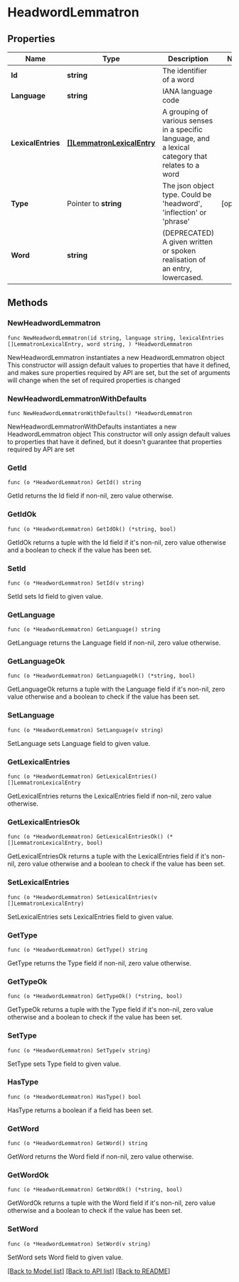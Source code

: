 # HeadwordLemmatron

## Properties

Name | Type | Description | Notes
------------ | ------------- | ------------- | -------------
**Id** | **string** | The identifier of a word | 
**Language** | **string** | IANA language code | 
**LexicalEntries** | [**[]LemmatronLexicalEntry**](LemmatronLexicalEntry.md) | A grouping of various senses in a specific language, and a lexical category that relates to a word | 
**Type** | Pointer to **string** | The json object type. Could be &#39;headword&#39;, &#39;inflection&#39; or &#39;phrase&#39; | [optional] 
**Word** | **string** | (DEPRECATED) A given written or spoken realisation of an entry, lowercased. | 

## Methods

### NewHeadwordLemmatron

`func NewHeadwordLemmatron(id string, language string, lexicalEntries []LemmatronLexicalEntry, word string, ) *HeadwordLemmatron`

NewHeadwordLemmatron instantiates a new HeadwordLemmatron object
This constructor will assign default values to properties that have it defined,
and makes sure properties required by API are set, but the set of arguments
will change when the set of required properties is changed

### NewHeadwordLemmatronWithDefaults

`func NewHeadwordLemmatronWithDefaults() *HeadwordLemmatron`

NewHeadwordLemmatronWithDefaults instantiates a new HeadwordLemmatron object
This constructor will only assign default values to properties that have it defined,
but it doesn't guarantee that properties required by API are set

### GetId

`func (o *HeadwordLemmatron) GetId() string`

GetId returns the Id field if non-nil, zero value otherwise.

### GetIdOk

`func (o *HeadwordLemmatron) GetIdOk() (*string, bool)`

GetIdOk returns a tuple with the Id field if it's non-nil, zero value otherwise
and a boolean to check if the value has been set.

### SetId

`func (o *HeadwordLemmatron) SetId(v string)`

SetId sets Id field to given value.


### GetLanguage

`func (o *HeadwordLemmatron) GetLanguage() string`

GetLanguage returns the Language field if non-nil, zero value otherwise.

### GetLanguageOk

`func (o *HeadwordLemmatron) GetLanguageOk() (*string, bool)`

GetLanguageOk returns a tuple with the Language field if it's non-nil, zero value otherwise
and a boolean to check if the value has been set.

### SetLanguage

`func (o *HeadwordLemmatron) SetLanguage(v string)`

SetLanguage sets Language field to given value.


### GetLexicalEntries

`func (o *HeadwordLemmatron) GetLexicalEntries() []LemmatronLexicalEntry`

GetLexicalEntries returns the LexicalEntries field if non-nil, zero value otherwise.

### GetLexicalEntriesOk

`func (o *HeadwordLemmatron) GetLexicalEntriesOk() (*[]LemmatronLexicalEntry, bool)`

GetLexicalEntriesOk returns a tuple with the LexicalEntries field if it's non-nil, zero value otherwise
and a boolean to check if the value has been set.

### SetLexicalEntries

`func (o *HeadwordLemmatron) SetLexicalEntries(v []LemmatronLexicalEntry)`

SetLexicalEntries sets LexicalEntries field to given value.


### GetType

`func (o *HeadwordLemmatron) GetType() string`

GetType returns the Type field if non-nil, zero value otherwise.

### GetTypeOk

`func (o *HeadwordLemmatron) GetTypeOk() (*string, bool)`

GetTypeOk returns a tuple with the Type field if it's non-nil, zero value otherwise
and a boolean to check if the value has been set.

### SetType

`func (o *HeadwordLemmatron) SetType(v string)`

SetType sets Type field to given value.

### HasType

`func (o *HeadwordLemmatron) HasType() bool`

HasType returns a boolean if a field has been set.

### GetWord

`func (o *HeadwordLemmatron) GetWord() string`

GetWord returns the Word field if non-nil, zero value otherwise.

### GetWordOk

`func (o *HeadwordLemmatron) GetWordOk() (*string, bool)`

GetWordOk returns a tuple with the Word field if it's non-nil, zero value otherwise
and a boolean to check if the value has been set.

### SetWord

`func (o *HeadwordLemmatron) SetWord(v string)`

SetWord sets Word field to given value.



[[Back to Model list]](../README.md#documentation-for-models) [[Back to API list]](../README.md#documentation-for-api-endpoints) [[Back to README]](../README.md)


